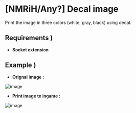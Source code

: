 # [NMRiH/Any?] Decal image
Print the image in three colors (white, gray, black) using decal.

## Requirements )
* **Socket extension**

## Example )

* **Orignal image :**

![image](https://github.com/user-attachments/assets/75c63c99-cb53-41d4-baa3-bfe270a2f5f2)


* **Print image to ingame :**

![image](https://github.com/user-attachments/assets/cbbdcb56-9aba-42ad-aab1-e92a2976cede)

